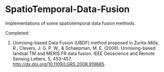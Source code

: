 # SpatioTemporal-Data-Fusion
Implementations of some spatiotemporal data fusion methods.

Completed:
1. Unmixing-based Data Fusion (UBDF) method proposed in Zurita-Milla, R., Clevers, J. G. P. W., & Schaepman, M. E. (2008). Unmixing-based landsat TM and MERIS FR data
    fusion. IEEE Geoscience and Remote Sensing Letters, 5, 453–457. http://dx.doi.org/10.1109/LGRS.2008.919685.
